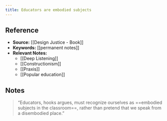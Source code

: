 ```yaml
---
title: Educators are embodied subjects
---
```

## Reference
- **Source:** [[Design Justice - Book]]
- **Keywords:** [[permanent notes]]
- **Relevant Notes:** 
	- [[Deep Listening]]
	- [[Constructionism]]
	- [[Praxis]]
	- [[Popular education]]
## Notes
> “Educators, hooks argues, must recognize ourselves as ==embodied subjects in the classroom==, rather than pretend that we speak from a disembodied place.”